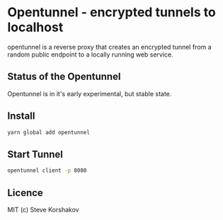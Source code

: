 # Opentunnel - encrypted tunnels to localhost
opentunnel is a reverse proxy that creates an encrypted tunnel from a random public endpoint to a locally running web service.

## Status of the Opentunnel
Opentunnel is in it's early experimental, but stable state.

## Install
```bash
yarn global add opentunnel
```

## Start Tunnel
```bash
opentunnel client -p 8080
```

## Licence
MIT (c) Steve Korshakov
